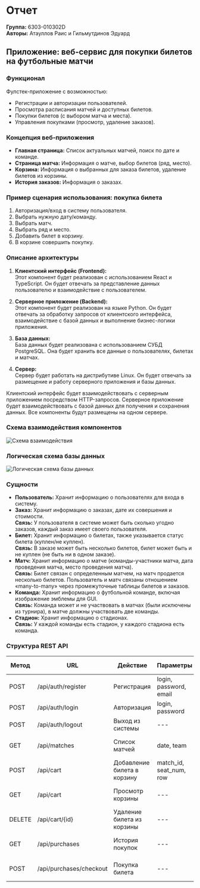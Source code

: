 # Отчет

**Группа:** 6303-010302D  
**Авторы:** Атауллов Раис и Гильмутдинов Эдуард  

## Приложение: веб-сервис для покупки билетов на футбольные матчи

### Функционал
Фулстек-приложение с возможностью:
- Регистрации и авторизации пользователей.
- Просмотра расписания матчей и доступных билетов.
- Покупки билетов (с выбором матча и места).
- Управления покупками (просмотр, удаление заказов).

### Концепция веб-приложения
- **Главная страница:** Список актуальных матчей, поиск по дате и команде.
- **Страница матча:** Информация о матче, выбор билетов (ряд, место).
- **Корзина:** Информация о выбранных для заказа билетов, удаление билетов из корзины.
- **История заказов:** Информация о заказах.

### Пример сценария использования: покупка билета
1. Авторизация/вход в систему пользователя.
2. Выбрать нужную дату/команду.
3. Выбрать матч.
4. Выбрать ряд и место.
5. Добавить билет в корзину.
6. В корзине совершить покупку.

### Описание архитектуры
1. **Клиентский интерфейс (Frontend):**  
   Этот компонент будет реализован с использованием React и TypeScript. Он будет отвечать за представление данных пользователю и взаимодействие с пользователем.

2. **Серверное приложение (Backend):**  
   Этот компонент будет реализован на языке Python. Он будет отвечать за обработку запросов от клиентского интерфейса, взаимодействие с базой данных и выполнение бизнес-логики приложения.

3. **База данных:**  
   База данных будет реализована с использованием СУБД PostgreSQL. Она будет хранить все данные о пользователях, билетах и матчах.

4. **Сервер:**  
   Сервер будет работать на дистрибутиве Linux. Он будет отвечать за размещение и работу серверного приложения и базы данных.

Клиентский интерфейс будет взаимодействовать с серверным приложением посредством HTTP-запросов. Серверное приложение будет взаимодействовать с базой данных для получения и сохранения данных. Все компоненты будут размещены на одном сервере.

### Схема взаимодействия компонентов
![Схема взаимодействия]([media/image1.png](https://github.com/Rais-Ataullov/NetProgTechnologies/blob/main/lab0/img1.png))

### Логическая схема базы данных
![Логическая схема базы данных]([media/image2.png](https://github.com/Rais-Ataullov/NetProgTechnologies/blob/main/lab0/img2.png))

### Сущности
- **Пользователь:** Хранит информацию о пользователях для входа в систему.
- **Заказ:** Хранит информацию о заказах, дате их совершения и стоимости.  
  **Связь:** У пользователя в системе может быть сколько угодно заказов, каждый заказ имеет своего пользователя.
- **Билет:** Хранит информацию о билетах, также указывается статус билета (куплен/не куплен).  
  **Связь:** В заказе может быть несколько билетов, билет может быть и не куплен (не быть ни в одном заказе).
- **Матч:** Хранит информацию о матче (команды-участники матча, дата проведения матча, место проведения матча).  
  **Связь:** Билет связан с определенным матчем, на матч продается несколько билетов. Пользователь и матч связаны отношением «many-to-many» через промежуточные таблицы билетов и заказов.
- **Команда:** Хранит информацию о футбольной команде, включая изображение эмблемы для GUI.  
  **Связь:** Команда может и не участвовать в матчах (были исключены из турнира), в матче должны участвовать две команды.
- **Стадион:** Хранит информацию о стадионах.  
  **Связь:** У каждой команды есть стадион, у каждого стадиона есть команда.

### Структура REST API

| Метод              | URL                     | Действие               | Параметры            | Формат ответа         |
|---------------------|-------------------------|------------------------|----------------------|-----------------------|
| POST                | /api/auth/register      | Регистрация            | login, password, email | JSON (user_id, token) |
| POST                | /api/auth/login         | Авторизация            | login, password      | JSON (token)          |
| POST                | /api/auth/logout        | Выход из системы       | ---                  | JSON (message)        |
| GET                 | /api/matches            | Список матчей          | date, team           | JSON (массив матчей)  |
| POST                | /api/cart               | Добавление билета в корзину | match_id, seat_num, row | JSON (ticket_id)      |
| GET                 | /api/cart               | Просмотр корзины       | ---                  | JSON (массив билетов) |
| DELETE              | /api/cart/{id}          | Удаление билета из корзины | ---                  | JSON (message)        |
| GET                 | /api/purchases          | История покупок        | ---                  | JSON (массив заказов) |
| POST                | /api/purchases/checkout | Покупка билета         | ---                  | JSON (message, purchases) |
